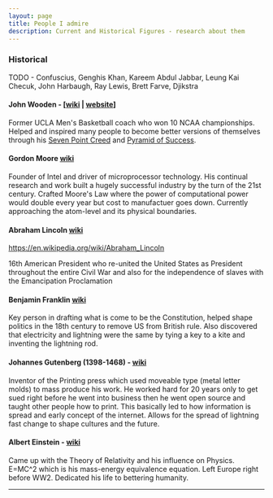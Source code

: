 ```yaml
---
layout: page
title: People I admire
description: Current and Historical Figures - research about them
---
```

### Historical

TODO - Confuscius, Genghis Khan, Kareem Abdul Jabbar, Leung Kai Checuk, John Harbaugh, Ray Lewis, Brett Farve, Djikstra

#### John Wooden - [[wiki](https://en.wikipedia.org/wiki/John_Wooden) | [website](http://www.coachwooden.com/)]

Former UCLA Men's Basketball coach who won 10 NCAA championships. Helped and inspired many people to become better versions of themselves through his [Seven Point Creed](http://newsroom.ucla.edu/releases/xx-wooden-seven-point-creed-84181) and [Pyramid of Success](http://www.coachwooden.com/files/PyramidThinkingSuccess.jpg).

#### Gordon Moore [wiki](https://en.wikipedia.org/wiki/Gordon_Moore)

Founder of Intel and driver of microprocessor technology. His continual research and work built a hugely successful industry by the turn of the 21st century.  Crafted Moore's Law where the power of computational power would double every year but cost to manufactuer goes down.  Currently approaching the atom-level and its physical boundaries.

#### Abraham Lincoln [wiki](https://en.wikipedia.org/wiki/Abraham_Lincoln)

https://en.wikipedia.org/wiki/Abraham_Lincoln

16th American President who re-united the United States as President throughout the entire Civil War and also for the independence of slaves with the Emancipation Proclamation


#### Benjamin Franklin [wiki](https://en.wikipedia.org/wiki/Benjamin_Franklin)

Key person in drafting what is come to be the Constitution, helped shape politics in the 18th century to remove US from British rule. Also discovered that electricity and lightning were the same by tying a key to a kite and inventing the lightning rod.


#### Johannes Gutenberg (1398-1468) - [wiki](https://en.wikipedia.org/wiki/Johannes_Gutenberg)

Inventor of the Printing press which used moveable type (metal letter molds) to mass produce his work.  He worked hard for 20 years only to get sued right before he went into business then he went open source and taught other people how to print.  This basically led to how information is spread and early concept of the internet.  Allows for the spread of lightning fast change to shape cultures and the future.

#### Albert Einstein - [wiki](https://en.wikipedia.org/wiki/Albert_Einstein)

Came up with the Theory of Relativity and his influence on Physics.  E=MC^2 which is his mass-energy equivalence equation.  Left Europe right before WW2.  Dedicated his life to bettering humanity.


---

